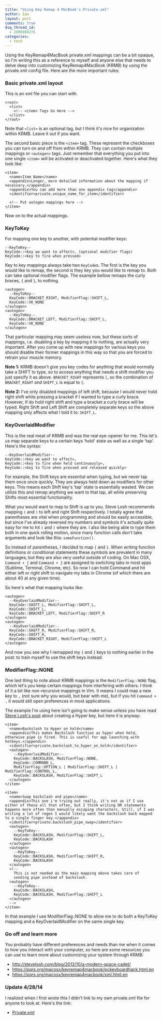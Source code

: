 ```yaml
---
title: "Using Key Remap 4 MacBook's Private.xml"
author: Ian
layout: post
comments: true
dsq_thread_id:
  - 2096904275
categories:
  - tech
---
```


Using the KeyRemap4MacBook private.xml mappings can be a bit opaque, so I'm writing this as a reference to myself and anyone else that needs to delve deep into customizing KeyRemap4MacBook (KRMB) by using the private.xml config file. Here are the more important rules:

### Basic private.xml layout

This is an xml file you can start with.

```
<root>
  <list>
    <!-- <item> Tags Go Here -->
  </list>
</root>
```

Note that `<list>` is an optional tag, but I think it's nice for organization within KRMB. Leave it out if you want.

The second basic piece is the `<item>` tag. These represent the checkboxes you can turn on and off from within KRMB. They can contain multiple mappings or `<autogen>` tags. Just remember that everything you put into one single `<item>` will be activated or deactivated together. Here's what they look like:

<!--more-->

```
<item>
  <name>Item Name</name>
  <appendix>Longer, more detailed information about the mapping if necessary.</appendix>
  <appendix>You can add more than one appendix tag</appendix>
  <identifier>private.unique_name_for_item</identifier>

  <!-- Put autogen mappings here -->
</item>
```


Now on to the actual mappings.

### KeyToKey

For mapping one key to another, with potential modifier keys:

```
--KeyToKey--
KeyCode::<key we want to affect>, (optional modifier flags)
KeyCode::<key to fire when pressed>
```

Key to key mappings always take two `KeyCode`s. The first is the key you would like to remap, the second is they key you would like to remap to. Both can take optional modifier flags. The example bellow remaps the curly braces, `{` and `}`, to nothing.

```
<autogen>
  --KeyToKey--
  KeyCode::BRACKET_RIGHT, ModifierFlag::SHIFT_L,
  KeyCode::VK_NONE
</autogen>
<autogen>
  --KeyToKey--
  KeyCode::BRACKET_LEFT, ModifierFlag::SHIFT_L,
  KeyCode::VK_NONE
</autogen>
```

That particular mapping may seem useless now, but these sorts of mappings, i.e. disabling a key by mapping it to nothing, are actually very important. After you come up with new mappings for various keys you should disable their former mappings in this way so that you are forced to retrain your muscle memory.

**Note 1:** KRMB doesn't give you key codes for anything that would normally take a SHIFT to type, so to access anything that needs a shift modifier you just specify it as above. `BRACKET_RIGHT` represents `[`, so the combination of `BRACKET_RIGHT` and `SHIFT_L` is equal to `{`.

**Note 2:** I've only disabled mappings of left shift, because I would never hold right shift while pressing a bracket if I wanted to type a curly brace. However, if do hold right shift and type a bracket a curly brace will be typed. Right Shift and Left Shift are completely separate keys so the above mapping only affects what I told it to: `SHIFT_L`.

### KeyOverlaidModifier

This is the real meat of KRMB and was the real eye-opener for me. This let's us map separate keys to a certain keys &#8216;hold' state as well as a single &#8216;tap'. Here's the syntax:

```
--KeyOverlaidModifier--
KeyCode::<key we want to affect>,
KeyCode::<key to fire when held continuously>,
KeyCode::<key to fire when pressed and released quickly>
```

For example, the Shift keys are essential when typing, but we never tap them once once quickly. They are always held down as modifiers for other keys. This means each Shift key's &#8216;tap' state is essentially wasted. We can utilize this and remap anything we want to that tap, all while preserving Shifts most essential functionality.

What you would want to map to Shift is up to you. Steve Losh recommends mapping `(` and `)` to left and right Shift respectively. I totally agree that parentheses are vital when programming and should be easily accessible, but since I've already reversed my numbers and symbols it's actually quite easy for me to hit `(` and `)` where they are. I also like being able to type them both in one quick rolling motion, since many function calls don't take arguments and look like this: `someFunction()`.

So instead of parentheses, I decided to map `{` and `}`. When writing function definitions or conditional statements these symbols are prevalent in many languages, but they are also very useful outside of coding. On Mac OSX, `Command + {` and `Command + }` are assigned to switching tabs in most apps (Sublime, Terminal, Chrome, etc). So now I can hold Command and hit either left or right shift to navigate my tabs in Chrome (of which there are about 40 at any given time).

So here's what that mapping looks like:

```
<autogen>
  --KeyOverlaidModifier--
  KeyCode::SHIFT_L, ModifierFlag::SHIFT_L,
  KeyCode::SHIFT_L,
  KeyCode::BRACKET_LEFT, ModifierFlag::SHIFT_R
</autogen>
<autogen>
  --KeyOverlaidModifier--
  KeyCode::SHIFT_R, ModifierFlag::SHIFT_R,
  KeyCode::SHIFT_R,
  KeyCode::BRACKET_RIGHT, ModifierFlag::SHIFT_L
</autogen>
```


And now you see why I remapped my `{` and `}` keys to nothing earlier in the post: to train myself to use the shift keys instead.

### ModifierFlag::NONE

One last thing to note about KRMB mappings is the `ModifierFlag::NONE` flag, which let's you keep certain mappings from interfering with others. I think of it a bit like non-recursive mappings in Vim. It means I could map a new key to `,` (not sure why you would, but bear with me), but if you hit `Command + ,` it would still open preferences in most applications.

The example I'm using here isn't going to make sense unless you have read [Steve Losh's post][1] about creating a Hyper key, but here it is anyway:

```
<item>
  <name>Backslash to Hyper on hold</name>
  <appendix>This makes Backslash function as hyper when held, otherwise pipe is fired. This is useful for app launching with hotkeys.</appendix>
  <identifier>private.backslash_to_hyper_on_hold</identifier>
  <autogen>
    --KeyOverlaidModifier--
    KeyCode::BACKSLASH, ModifierFlag::NONE,
    KeyCode::COMMAND_L,
    ModifierFlag::OPTION_L | ModifierFlag::SHIFT_L | ModifierFlag::CONTROL_L,
    KeyCode::BACKSLASH, ModifierFlag::SHIFT_L
  </autogen>
</item>

<item>
  <name>Swap backslash and pipe</name>
  <appendix>This one i'm trying out really, it's not as if I use either of these all that often, but I think writing OR statements happens more often than manually escaping characters. Still, if I was writing a lot of regex I would likely want the backslash back mapped to a single finger key.</appendix>
  <identifier>private.backslash_pipe_swap</identifier>
  <autogen>
    --KeyToKey--
    KeyCode::BACKSLASH, ModifierFlag::SHIFT_L,
    KeyCode::BACKSLASH
  </autogen>
  <autogen>
    --KeyToKey--
    KeyCode::BACKSLASH, ModifierFlag::SHIFT_R,
    KeyCode::BACKSLASH
  </autogen>
  <!--
    This is not needed as the main mapping above takes care of
    sending pipe instead of backslash.
  <autogen>
    --KeyToKey--
    KeyCode::BACKSLASH,
    KeyCode::BACKSLASH, ModifierFlag::SHIFT_L
  </autogen>
  -->
</item>
```


In that example I use ModifierFlag::NONE to allow me to do both a KeyToKey mapping and a KeyOverlaidModifier on the same single key.

### Go off and learn more

You probably have different preferences and needs than me when it comes to how you interact with your computer, so here are some resources you can use to learn more about customizing your system through KRMB:

* <http://stevelosh.com/blog/2012/10/a-modern-space-cadet/>
* <https://pqrs.org/macosx/keyremap4macbook/pckeyboardhack.html.en>
* <https://pqrs.org/macosx/keyremap4macbook/xml.html.en>

### Update 4/28/14

I realized when I first wrote this I didn't link to my own private.xml file for anyone to look at. Here's the link:

* [Private.xml](https://github.com/iansinnott/dotfiles/blob/master/dotfiles/KeyRemap4MacBook/private.xml)

[1]: http://stevelosh.com/blog/2012/10/a-modern-space-cadet/
